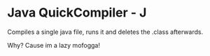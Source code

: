 # Java QuickCompiler - J

Compiles a single java file, runs it and deletes the .class afterwards.

Why? Cause im a lazy mofogga!